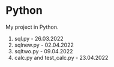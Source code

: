 # Python
My project in Python.
1) sql.py - 26.03.2022
2) sqlnew.py - 02.04.2022
3) sqltwo.py - 09.04.2022
4) calc.py and test_calc.py - 23.04.2022
